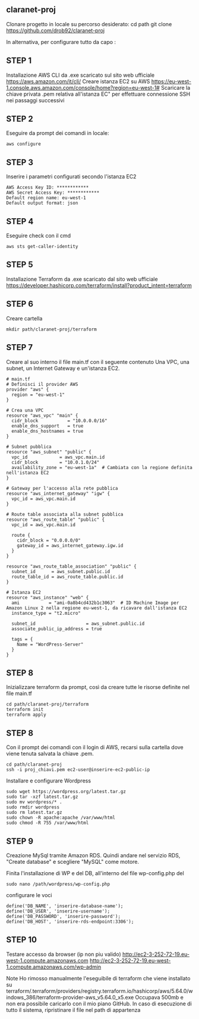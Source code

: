 ## claranet-proj


Clonare progetto in locale su percorso desiderato:
	cd path
	git clone https://github.com/drob92/claranet-proj

In alternativa, per configurare tutto da capo :

## STEP 1 
Installazione AWS CLI da .exe scaricato sul sito web ufficiale
https://aws.amazon.com/it/cli/
Creare istanza EC2 su AWS 
https://eu-west-1.console.aws.amazon.com/console/home?region=eu-west-1#
Scaricare la chiave privata .pem relativa all'istanza EC" per effettuare connessione SSH nei passaggi successivi
## STEP 2 
Eseguire da prompt dei comandi in locale: 
```
aws configure
```
## STEP 3 
Inserire i parametri configurati secondo l'istanza EC2
```
AWS Access Key ID: ************
AWS Secret Access Key: ************
Default region name: eu-west-1
Default output format: json
```
## STEP 4 
Eseguire check con il cmd

```
aws sts get-caller-identity
```

## STEP 5 
Installazione Terraform da .exe scaricato dal sito web ufficiale
https://developer.hashicorp.com/terraform/install?product_intent=terraform
## STEP 6 
Creare cartella 
```
mkdir path/claranet-proj/terraform
```
## STEP 7 
Creare al suo interno il file main.tf con il seguente contenuto
Una VPC, una subnet, un Internet Gateway e un'istanza EC2.
```
# main.tf
# Definisci il provider AWS
provider "aws" {
  region = "eu-west-1" 
}

# Crea una VPC
resource "aws_vpc" "main" {
  cidr_block           = "10.0.0.0/16"
  enable_dns_support   = true
  enable_dns_hostnames = true
}

# Subnet pubblica
resource "aws_subnet" "public" {
  vpc_id            = aws_vpc.main.id
  cidr_block        = "10.0.1.0/24"
  availability_zone = "eu-west-1a"  # Cambiata con la regione definita nell'istanza EC2
}

# Gateway per l'accesso alla rete pubblica
resource "aws_internet_gateway" "igw" {
  vpc_id = aws_vpc.main.id
}

# Route table associata alla subnet pubblica
resource "aws_route_table" "public" {
  vpc_id = aws_vpc.main.id

  route {
    cidr_block = "0.0.0.0/0"
    gateway_id = aws_internet_gateway.igw.id
  }
}

resource "aws_route_table_association" "public" {
  subnet_id      = aws_subnet.public.id
  route_table_id = aws_route_table.public.id
}

# Istanza EC2
resource "aws_instance" "web" {
  ami           = "ami-0a8b4cd432b1c3063"  # ID Machine Image per Amazon Linux 2 nella regione eu-west-1, da ricavare dall'istanza EC2
  instance_type = "t2.micro"
  
  subnet_id                   = aws_subnet.public.id
  associate_public_ip_address = true
  
  tags = {
    Name = "WordPress-Server"
  }
}
```
## STEP 8 
Inizializzare terraform da prompt, così da creare tutte le risorse definite nel file main.tf
```
cd path/claranet-proj/terraform
terraform init
terraform apply
```

## STEP 8 
Con il prompt dei comandi con il login di AWS, recarsi sulla cartella dove viene tenuta salvata la chiave .pem. 
```
cd path/claranet-proj 
ssh -i proj_chiavi.pem ec2-user@inserire-ec2-public-ip
```
Installare e configurare Wordpress
```
sudo wget https://wordpress.org/latest.tar.gz
sudo tar -xzf latest.tar.gz
sudo mv wordpress/* .
sudo rmdir wordpress
sudo rm latest.tar.gz
sudo chown -R apache:apache /var/www/html
sudo chmod -R 755 /var/www/html
```

## STEP 9 
Creazione MySql tramite Amazon RDS. Quindi andare nel servizio RDS, "Create database" e scegliere "MySQL" come motore.


Finita l'installazione di WP e del DB, all'interno del file wp-config.php del 
```
sudo nano /path/wordpress/wp-config.php
```
configurare le voci
	
```
define('DB_NAME', 'inserire-database-name');
define('DB_USER', 'inserire-username');
define('DB_PASSWORD', 'inserire-password');
define('DB_HOST', 'inserire-rds-endpoint:3306');
```


## STEP 10
Testare accesso da browser (ip non piu valido)
	http://ec2-3-252-72-19.eu-west-1.compute.amazonaws.com
	http://ec2-3-252-72-19.eu-west-1.compute.amazonaws.com/wp-admin


Note
Ho rimosso manualmente l'eseguibile di terraform che viene installato su terraform/.terraform/providers/registry.terraform.io/hashicorp/aws/5.64.0/windows_386/terraform-provider-aws_v5.64.0_x5.exe
Occupava 500mb e non era possibile caricarlo con il mio piano GitHub. In caso di esecuzione di tutto il sistema, ripristinare il file nel path di appartenza 